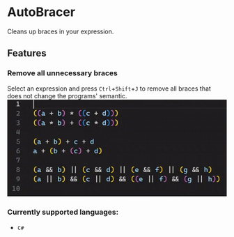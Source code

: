 # AutoBracer
Cleans up braces in your expression.

## Features
### Remove all unnecessary braces
Select an expression and press `Ctrl`+`Shift`+`J` to remove all braces that does not change the programs' semantic.
![unbrace](https://github.com/KirillAldashkin/LabExtension/blob/main/assets/unbrace.gif?raw=true)

### Currently supported languages:
* `C#`